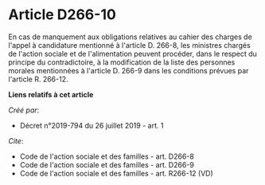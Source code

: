 # Article D266-10

En cas de manquement aux obligations relatives au cahier des charges de l'appel à candidature mentionné à l'article D. 266-8,
les ministres chargés de l'action sociale et de l'alimentation peuvent procéder, dans le respect du principe du
contradictoire, à la modification de la liste des personnes morales mentionnées à l'article D. 266-9 dans les conditions
prévues par l'article R. 266-12.

**Liens relatifs à cet article**

_Créé par_:

  - Décret n°2019-794 du 26 juillet 2019 - art. 1

_Cite_:

  - Code de l'action sociale et des familles - art. D266-8
  - Code de l'action sociale et des familles - art. D266-9
  - Code de l'action sociale et des familles - art. R266-12 (VD)
